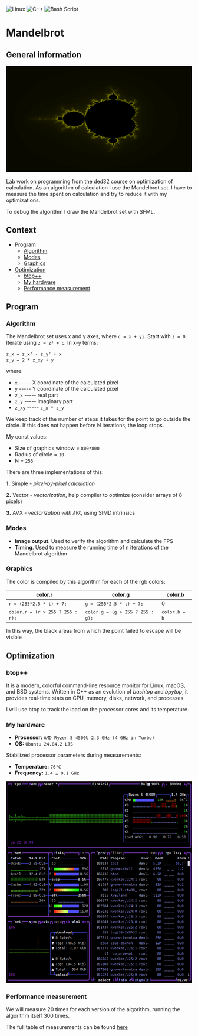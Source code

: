 ![Linux](https://img.shields.io/badge/Linux-FCC624?style=for-the-badge&logo=linux&logoColor=black)
![C++](https://img.shields.io/badge/c++-%2300599C.svg?style=for-the-badge&logo=c%2B%2B&logoColor=white)
![Bash Script](https://img.shields.io/badge/bash_script-%23121011.svg?style=for-the-badge&logo=gnu-bash&logoColor=white)

# Mandelbrot

## General information

![fractal](img/fractal.png)

Lab work on programming from the ded32 course on optimization of calculation. As an algorithm of calculation I use the Mandelbrot set.
I have to measure the time spent on calculation and try to reduce it with my optimizations.

To debug the algorithm I draw the Mandelbrot set with SFML.


## Context

- [Program](#program)
    - [Algorithm](#algorithm)
    - [Modes](#modes)
    - [Graphics](#graphics)
- [Optimization](#optimization)
    - [btop++](#btop)
    - [My hardware](#hardware)
    - [Performance measurement](#productivity)

## Program

### Algorithm

The Mandelbrot set uses x and y axes, where ```c = x + yi```. Start with ```z = 0```. Iterate using ```z = z² + c```. In x-y terms:
```
z_x = z_x² - z_y² + x
z_y = 2 * z_xy + y
```
where:
- ```x``` -----  X coordinate of the calculated pixel
- ```y``` -----  Y coordinate of the calculated pixel
- ```z_x``` ----- real part
- ```z_y``` ----- imaginary part
- ```z_xy``` ----- ```z_x * z_y```

We keep track of the number of steps it takes for the point to go outside the circle. If this does not happen before N iterations, the loop stops.

My const values:
- Size of graphics window = `800*800`
- Radius of circle = `10`
- N = `256`

There are three implementations of this:

**1.** Simple - *pixel-by-pixel calculation*

**2.** Vector - *vectorization*, help compiler to optimize (consider arrays of 8 pixels)

**3.** AVX - *vectorization with `AVX`*, using SIMD intrinsics

### Modes

- **Image output**. Used to verify the algorithm and calculate the FPS
- **Timing**. Used to measure the running time of n iterations of the Mandelbrot algorithm

### Graphics

The color is compiled by this algorithm for each of the rgb colors:

|                color.r                |                color.g               |      color.b      |
|---------------------------------------|--------------------------------------|-------------------|
|     ```r = (255*2.5 * t) + 7;```      |     ```g = (255*2.5 * t) + 7;```     |         0         |
| ```color.r = (r > 255 ? 255 : r);```  | ```color.g = (g > 255 ? 255 : g);``` | ```color.b = b``` |

In this way, the black areas from which the point failed to escape will be visible

## Optimization

### btop++

It is a modern, colorful command-line resource monitor for Linux, macOS, and BSD systems. Written in C++ as an evolution of *bashtop* and *bpytop*, it provides real-time stats on CPU, memory, disks, network, and processes.

I will use btop to track the load on the processor cores and its temperature.

### My hardware

- **Processor:** ```AMD Ryzen 5 4500U 2.3 GHz (4 GHz in Turbo)```
- **OS:** ```Ubuntu 24.04.2 LTS```

Stabilized processor parameters during measurements:
- **Temperature:** ```76°C```
- **Frequency:** ```1.4 ± 0.1 GHz```

![btop](img/btop.png)

### Performance measurement

We will measure 20 times for each version of the algorithm, running the algorithm itself 300 times.

The full table of measurements can be found [here](https://github.com/daniilgriga/Mandelbrot/blob/main/data.md)
